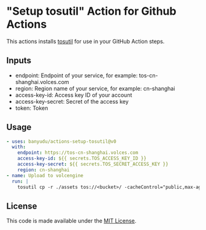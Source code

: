 # "Setup tosutil" Action for Github Actions

This actions installs [tosutil](https://docs.byteplus.com/en/docs/tos/overview) for use in your GitHub Action steps.

## Inputs

- endpoint: Endpoint of your service, for example: tos-cn-shanghai.volces.com
- region: Region name of your service, for example: cn-shanghai
- access-key-id: Access key ID of your account
- access-key-secret: Secret of the access key
- token: Token

## Usage

```yaml
- uses: banyudu/actions-setup-tosutil@v0
  with:
    endpoint: https://tos-cn-shanghai.volces.com
    access-key-id: ${{ secrets.TOS_ACCESS_KEY_ID }}
    access-key-secret: ${{ secrets.TOS_SECRET_ACCESS_KEY }}
    region: cn-shanghai
- name: Upload to volcengine
  run: |
    tosutil cp -r ./assets tos://<bucket>/ -cacheControl="public,max-age=31536000,immutable" --exclude "*.map"
```

## License

This code is made available under the [MIT License](./LICENSE).